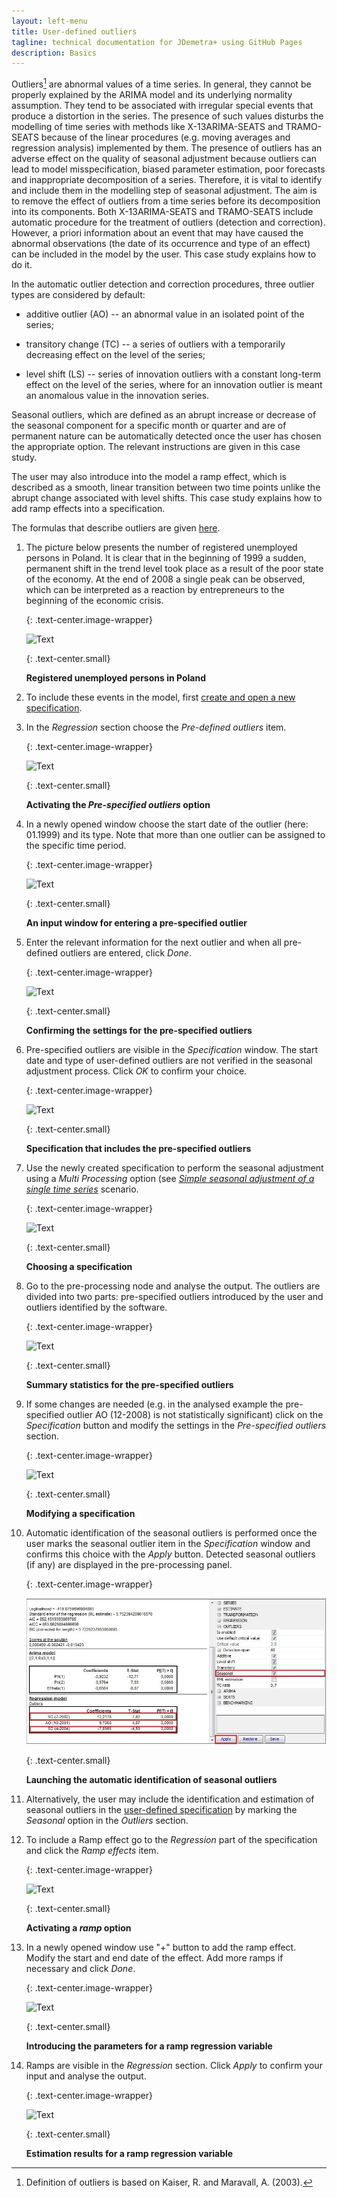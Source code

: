 ```yaml
---
layout: left-menu
title: User-defined outliers
tagline: technical documentation for JDemetra+ using GitHub Pages
description: Basics
---
```


Outliers[^2] are abnormal values of a time series. In general, they
cannot be properly explained by the ARIMA model and its underlying
normality assumption. They tend to be associated with irregular
special events that produce a distortion in the series. The presence of
such values disturbs the modelling of time series with methods like
X-13ARIMA-SEATS and TRAMO-SEATS because of the linear procedures (e.g.
moving averages and regression analysis) implemented by them. The
presence of outliers has an adverse effect on the quality of seasonal
adjustment because outliers can lead to model misspecification,
biased parameter estimation, poor forecasts and inappropriate
decomposition of a series. Therefore, it is vital to identify and
include them in the modelling step of seasonal adjustment. The aim is to
remove the effect of outliers from a time series before its
decomposition into its components. Both X-13ARIMA-SEATS and TRAMO-SEATS
include automatic procedure for the treatment of outliers (detection and
correction). However, a priori information about an event that may have
caused the abnormal observations (the date of its occurrence and type of an
effect) can be included in the model by the user. This case study
explains how to do it.

In the automatic outlier detection and correction procedures, three
outlier types are considered by default:

-   additive outlier (AO) -- an abnormal value in an isolated point of
    the series;

-   transitory change (TC) -- a series of outliers with a temporarily
    decreasing effect on the level of the series;

-   level shift (LS) -- series of innovation outliers with a
    constant long-term effect on the level of the series, where for an
    innovation outlier is meant an anomalous value in the innovation
    series.

Seasonal outliers, which are defined as an abrupt increase or decrease
of the seasonal component for a specific month or quarter and are of
permanent nature can be automatically detected once the user has chosen the
appropriate option. The relevant instructions are given in this case
study.

The user may also introduce into the model a ramp effect, which is
described as a smooth, linear transition between two time points unlike
the abrupt change associated with level shifts. This case study explains
how to add ramp effects into a specification.

The formulas that describe outliers are given [here](../theory/SA_lin.html).

1.  The picture below presents the number of registered
    unemployed persons in Poland. It is clear that in the beginning of
    1999 a sudden, permanent shift in the trend level took place as a
    result of the poor state of the economy. At the end of 2008 a
    single peak can be observed, which can be interpreted as a reaction
    by entrepreneurs to the beginning of the economic crisis.

	{: .text-center.image-wrapper}

	![Text](/assets/img/user-guide/UG_SA_image13.jpg)

	{: .text-center.small}
	
	**Registered unemployed persons in Poland**

2.  To include these events in the model, first [create and open a new
    specification](../reference-manual/modelling-specifications.html).

3.  In the *Regression* section choose the *Pre-defined outliers* item.

	{: .text-center.image-wrapper}

	![Text](/assets/img/user-guide/UG_SA_image14.jpg)

	{: .text-center.small}

	**Activating the *Pre-specified outliers* option**

4.  In a newly opened window choose the start date of the outlier (here: 01.1999) and
    its type. Note that more than one outlier can be assigned
    to the specific time period.

	{: .text-center.image-wrapper}

	![Text](/assets/img/user-guide/UG_SA_image15.jpg)

	{: .text-center.small}

	**An input window for entering a pre-specified outlier**

5.  Enter the relevant information for the next outlier and
    when all pre-defined outliers are entered, click *Done*.

	{: .text-center.image-wrapper}

	![Text](/assets/img/user-guide/UG_SA_image16.jpg)

	{: .text-center.small}

	**Confirming the settings for the pre-specified outliers**

6.  Pre-specified outliers are visible in the *Specification* window.
    The start date and type of user-defined outliers are not
    verified in the seasonal adjustment process. Click *OK* to confirm
    your choice.

	{: .text-center.image-wrapper}

	![Text](/assets/img/user-guide/UG_SA_image17.jpg)

	{: .text-center.small}

	**Specification that includes the pre-specified outliers**

7.  Use the newly created specification to perform the seasonal adjustment
    using a *Multi Processing* option (see [*Simple seasonal adjustment of a single time series*](../case-studies/simplesa-single.html) scenario.

	{: .text-center.image-wrapper}

	![Text](/assets/img/user-guide/UG_SA_image18.jpg)

	{: .text-center.small}

	**Choosing a specification**

8.  Go to the pre-processing node and analyse the output. The outliers
    are divided into two parts: pre-specified outliers introduced by the
    user and outliers identified by the software.

	{: .text-center.image-wrapper}

	![Text](/assets/img/user-guide/UG_SA_image19.jpg)

	{: .text-center.small}

	**Summary statistics for the pre-specified outliers**

9.  If some changes are needed (e.g. in the analysed example the
    pre-specified outlier AO (12-2008) is not statistically significant)
    click on the *Specification* button and modify the settings in the
    *Pre-specified outliers* section.
	
	{: .text-center.image-wrapper}

	![Text](/assets/img/user-guide/UG_SA_image20.jpg)

	{: .text-center.small}

	**Modifying a specification**

10. Automatic identification of the seasonal outliers is performed once
    the user marks the seasonal outlier item in the *Specification*
    window and confirms this choice with the *Apply* button. Detected
    seasonal outliers (if any) are displayed in the pre-processing
    panel.

	{: .text-center.image-wrapper}

	![Text](/assets/img/user-guide/UG_SA_image21.jpg)

	{: .text-center.small}

	**Launching the automatic identification of seasonal outliers**

11. Alternatively, the user may include the identification and estimation of
    seasonal outliers in the [user-defined specification](../reference-manual/modelling-specifications.html#user-defined-specifications) 
	by marking the *Seasonal* option in the *Outliers* section.

12. To include a Ramp effect go to the *Regression* part of the
    specification and click the *Ramp effects* item.

	{: .text-center.image-wrapper}

	![Text](/assets/img/user-guide/UG_SA_image22.jpg)

	{: .text-center.small}

	**Activating a *ramp* option**

13. In a newly opened window use "+" button to add the ramp effect. Modify
    the start and end date of the effect. Add more ramps if
    necessary and click *Done*.

	{: .text-center.image-wrapper}

	![Text](/assets/img/user-guide/UG_SA_image23.jpg)

	{: .text-center.small}

	**Introducing the parameters for a ramp regression variable**

14. Ramps are visible in the *Regression* section. Click *Apply* to
    confirm your input and analyse the output.

	{: .text-center.image-wrapper}

	![Text](/assets/img/user-guide/UG_SA_image24.jpg)

	{: .text-center.small}
	

	**Estimation results for a ramp regression variable**



[^2]: Definition of outliers is based on Kaiser, R. and Maravall, A.
    (2003).
